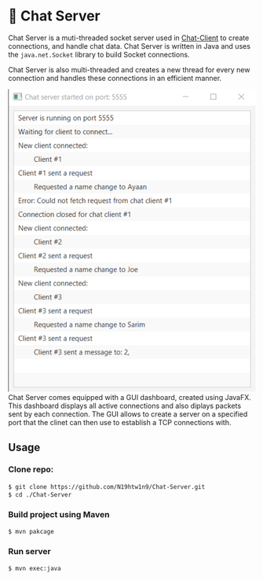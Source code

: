 # 💬 Chat Server

Chat Server is a muti-threaded socket server used in [Chat-Client](https://github.com/N19htw1n9/Chat-Client) to create connections, and handle chat data. Chat Server is written in Java and uses the `java.net.Socket` library to build Socket connections.

Chat Server is also multi-threaded and creates a new thread for every new connection and handles these connections in an efficient manner.

![Optional Text](src/main/resources/chat-server-dash-running-chats.png)
Chat Server comes equipped with a GUI dashboard, created using JavaFX. This dashboard displays all active connections and also diplays packets sent by each connection. The GUI allows to create a server on a specified port that the clinet can then use to establish a TCP connections with.

## Usage

### Clone repo:

```shell
$ git clone https://github.com/N19htw1n9/Chat-Server.git
$ cd ./Chat-Server
```

### Build project using Maven

```shell
$ mvn pakcage
```

### Run server

```shell
$ mvn exec:java
```

